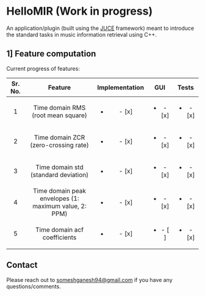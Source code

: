 # HelloMIR (Work in progress)
An application/plugin (built using the [JUCE](https://juce.com/) framework) meant to introduce the standard tasks in music information retrieval using C++.

## 1] Feature computation
Current progress of features:

|Sr. No.|Feature|Implementation|GUI|Tests|
|:-:|:-:|:-:|:-:|:-:|
|1|Time domain RMS (root mean square)|<ul><li>- [x] </li>|<ul><li>- [x] </li>|<ul><li>- [x] </li>|
|2|Time domain ZCR (zero-crossing rate)|<ul><li>- [x] </li>|<ul><li>- [x] </li>|<ul><li>- [x] </li>|
|3|Time domain std (standard deviation)|<ul><li>- [x] </li>|<ul><li>- [x] </li>|<ul><li>- [x] </li>|
|4|Time domain peak envelopes (1: maximum value, 2: PPM)|<ul><li>- [x] </li>|<ul><li>- [x] </li>|<ul><li>- [x] </li>|
|5|Time domain acf coefficients |<ul><li>- [x] </li>|<ul><li>- [ ] </li>|<ul><li>- [x] </li>|
 

## Contact
Please reach out to someshganesh94@gmail.com if you have any questions/comments.
